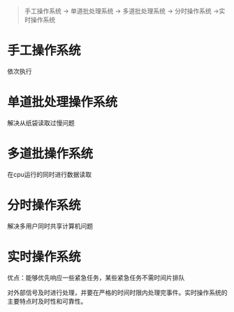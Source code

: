 

>手工操作系统 -> 单道批处理系统 -> 多道批处理系统 -> 分时操作系统 ->实时操作系统

# 手工操作系统

依次执行
# 单道批处理操作系统

解决从纸袋读取过慢问题

# 多道批操作系统

在cpu运行的同时进行数据读取

# 分时操作系统

解决多用户同时共享计算机问题

# 实时操作系统

优点：能够优先响应一些紧急任务，某些紧急任务不需时间片排队

对外部信号及时进行处理，并要在严格的时间时限内处理完事件。实时操作系统的主要特点时及时性和可靠性。

